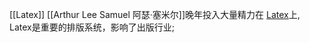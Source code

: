 [[Latex]]
[[Arthur Lee Samuel 阿瑟·塞米尔]]晚年投入大量精力在 [Latex](https://zhuanlan.zhihu.com/p/64471104)上,
Latex是重要的排版系统，影响了出版行业;